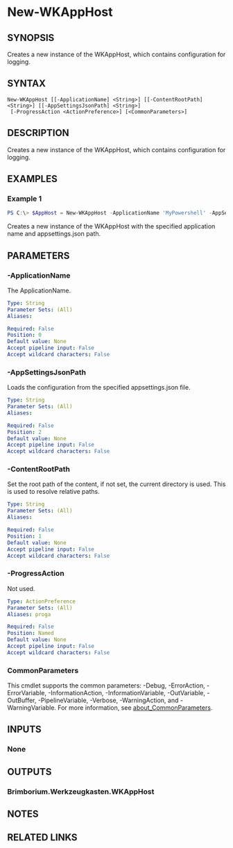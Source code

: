 ﻿---
external help file: Brimborium.Werkzeugkasten.Powershell.dll-Help.xml
Module Name: Brimborium.Werkzeugkasten
online version:
schema: 2.0.0
---

# New-WKAppHost

## SYNOPSIS
Creates a new instance of the WKAppHost, which contains configuration for logging.

## SYNTAX

```
New-WKAppHost [[-ApplicationName] <String>] [[-ContentRootPath] <String>] [[-AppSettingsJsonPath] <String>]
 [-ProgressAction <ActionPreference>] [<CommonParameters>]
```

## DESCRIPTION
Creates a new instance of the WKAppHost, which contains configuration for logging.

## EXAMPLES

### Example 1
```powershell
PS C:\> $AppHost = New-WKAppHost -ApplicationName 'MyPowershell' -AppSettingsJsonPath 'appsettings.json'
```

Creates a new instance of the WKAppHost with the specified application name and appsettings.json path.

## PARAMETERS

### -ApplicationName
The ApplicationName.

```yaml
Type: String
Parameter Sets: (All)
Aliases:

Required: False
Position: 0
Default value: None
Accept pipeline input: False
Accept wildcard characters: False
```

### -AppSettingsJsonPath
Loads the configuration from the specified appsettings.json file.

```yaml
Type: String
Parameter Sets: (All)
Aliases:

Required: False
Position: 2
Default value: None
Accept pipeline input: False
Accept wildcard characters: False
```

### -ContentRootPath
Set the root path of the content, if not set, the current directory is used. This is used to resolve relative paths.

```yaml
Type: String
Parameter Sets: (All)
Aliases:

Required: False
Position: 1
Default value: None
Accept pipeline input: False
Accept wildcard characters: False
```

### -ProgressAction
Not used.

```yaml
Type: ActionPreference
Parameter Sets: (All)
Aliases: proga

Required: False
Position: Named
Default value: None
Accept pipeline input: False
Accept wildcard characters: False
```

### CommonParameters
This cmdlet supports the common parameters: -Debug, -ErrorAction, -ErrorVariable, -InformationAction, -InformationVariable, -OutVariable, -OutBuffer, -PipelineVariable, -Verbose, -WarningAction, and -WarningVariable. For more information, see [about_CommonParameters](http://go.microsoft.com/fwlink/?LinkID=113216).

## INPUTS

### None
## OUTPUTS

### Brimborium.Werkzeugkasten.WKAppHost
## NOTES

## RELATED LINKS
